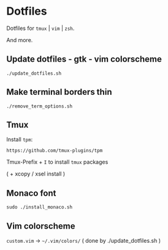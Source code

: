# Dotfiles

Dotfiles for `tmux` | `vim` | `zsh`.

And more.

## Update dotfiles - gtk - vim colorscheme

```
./update_dotfiles.sh
```

## Make terminal borders thin

```
./remove_term_options.sh
```

## Tmux

Install `tpm`:

`https://github.com/tmux-plugins/tpm`

Tmux-Prefix + `I` to install `tmux` packages

( + xcopy / xsel install )

## Monaco font

```
sudo ./install_monaco.sh
```

## Vim colorscheme

`custom.vim` -> `~/.vim/colors/` ( done by ./update_dotfiles.sh )

